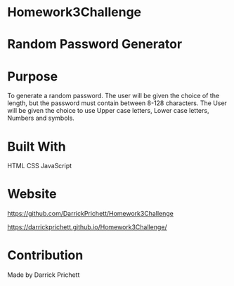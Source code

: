 # Homework3Challenge

# Random Password Generator

# Purpose
To generate a random password.
The user will be given the choice of the length, but the password must contain between 8-128 characters.
The User will be given the choice to use Upper case letters, Lower case letters, Numbers and symbols.

# Built With 

HTML
CSS
JavaScript

# Website

https://github.com/DarrickPrichett/Homework3Challenge

https://darrickprichett.github.io/Homework3Challenge/

# Contribution

Made by Darrick Prichett